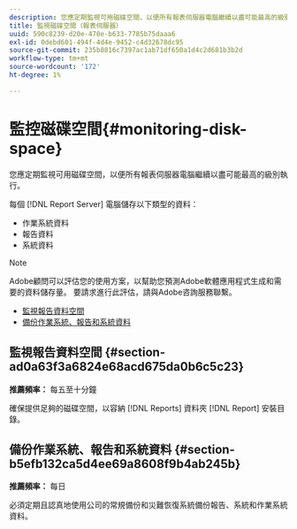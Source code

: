 ```yaml
---
description: 您應定期監視可用磁碟空間，以便所有報表伺服器電腦繼續以盡可能最高的級別執行。
title: 監視磁碟空間（報表伺服器）
uuid: 590c8239-d20e-470e-b633-7785b75daaa6
exl-id: 0debd601-494f-4d4e-9452-c4d32678dc95
source-git-commit: 235b8816c7397ac1ab71df650a1d4c2d681b3b2d
workflow-type: tm+mt
source-wordcount: '172'
ht-degree: 1%

---
```


# 監控磁碟空間{#monitoring-disk-space}

您應定期監視可用磁碟空間，以便所有報表伺服器電腦繼續以盡可能最高的級別執行。

每個 [!DNL Report Server] 電腦儲存以下類型的資料：

* 作業系統資料
* 報告資料
* 系統資料

>[!NOTE]
>
>Adobe顧問可以評估您的使用方案，以幫助您預測Adobe軟體應用程式生成和需要的資料儲存量。 要請求進行此評估，請與Adobe咨詢服務聯繫。

* [監視報告資料空間](../../../home/c-rpt-oview/c-admin-rpt/c-mon-disk-sp.md#section-ad0a63f3a6824e68acd675da0b6c5c23)
* [備份作業系統、報告和系統資料](../../../home/c-rpt-oview/c-admin-rpt/c-mon-disk-sp.md#section-b5efb132ca5d4ee69a8608f9b4ab245b)

## 監視報告資料空間 {#section-ad0a63f3a6824e68acd675da0b6c5c23}

**推薦頻率：** 每五至十分鐘

確保提供足夠的磁碟空間，以容納 [!DNL Reports] 資料夾 [!DNL Report] 安裝目錄。

## 備份作業系統、報告和系統資料 {#section-b5efb132ca5d4ee69a8608f9b4ab245b}

**推薦頻率：** 每日

必須定期且認真地使用公司的常規備份和災難恢復系統備份報告、系統和作業系統資料。
